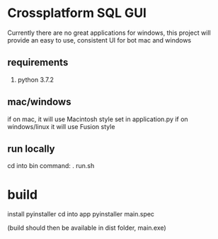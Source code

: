 # Crossplatform SQL GUI

Currently there are no great applications for windows, this project
will provide an easy to use, consistent UI for bot mac and windows


## requirements
1. python 3.7.2


## mac/windows
if on mac, it will use Macintosh style set in application.py
if on windows/linux it will use Fusion style


## run locally
cd into bin
command: . run.sh


# build
install pyinstaller
cd into app
pyinstaller main.spec

(build should then be available in dist folder, main.exe)
